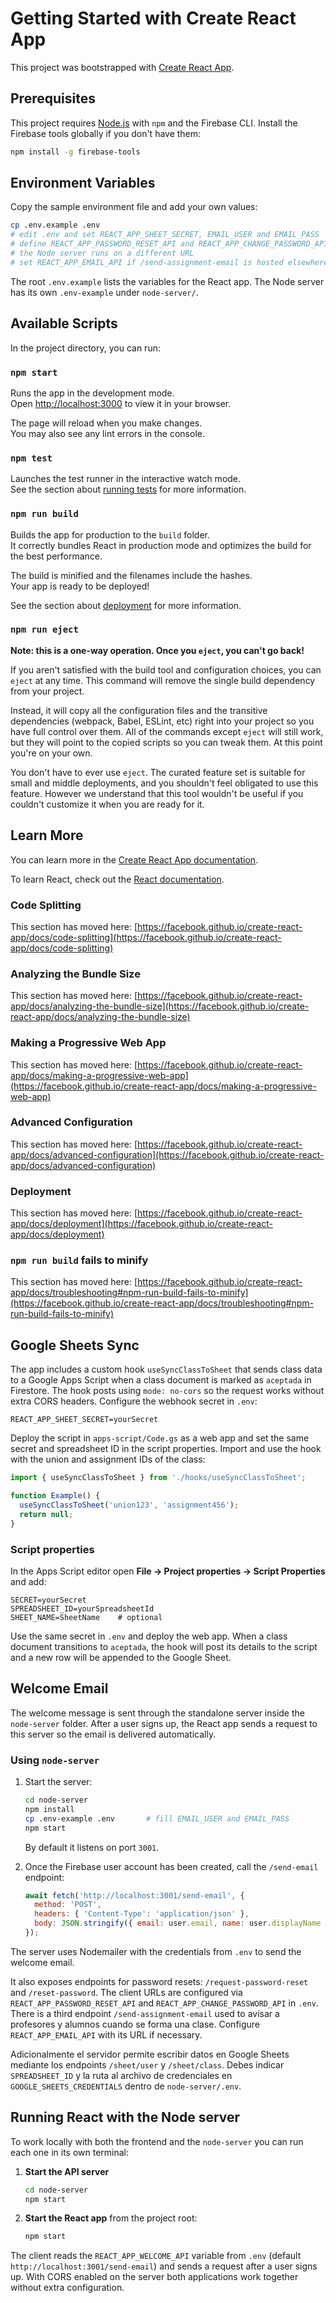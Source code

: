 # Getting Started with Create React App

This project was bootstrapped with [Create React App](https://github.com/facebook/create-react-app).

## Prerequisites

This project requires [Node.js](https://nodejs.org/) with `npm` and the Firebase CLI. Install the Firebase tools globally if you don't have them:

```bash
npm install -g firebase-tools
```

## Environment Variables

Copy the sample environment file and add your own values:

```bash
cp .env.example .env
# edit .env and set REACT_APP_SHEET_SECRET, EMAIL_USER and EMAIL_PASS
# define REACT_APP_PASSWORD_RESET_API and REACT_APP_CHANGE_PASSWORD_API if
# the Node server runs on a different URL
# set REACT_APP_EMAIL_API if /send-assignment-email is hosted elsewhere
```

The root `.env.example` lists the variables for the React app. The Node server has
its own `.env-example` under `node-server/`.

## Available Scripts

In the project directory, you can run:

### `npm start`

Runs the app in the development mode.\
Open [http://localhost:3000](http://localhost:3000) to view it in your browser.

The page will reload when you make changes.\
You may also see any lint errors in the console.

### `npm test`

Launches the test runner in the interactive watch mode.\
See the section about [running tests](https://facebook.github.io/create-react-app/docs/running-tests) for more information.

### `npm run build`

Builds the app for production to the `build` folder.\
It correctly bundles React in production mode and optimizes the build for the best performance.

The build is minified and the filenames include the hashes.\
Your app is ready to be deployed!

See the section about [deployment](https://facebook.github.io/create-react-app/docs/deployment) for more information.

### `npm run eject`

**Note: this is a one-way operation. Once you `eject`, you can't go back!**

If you aren't satisfied with the build tool and configuration choices, you can `eject` at any time. This command will remove the single build dependency from your project.

Instead, it will copy all the configuration files and the transitive dependencies (webpack, Babel, ESLint, etc) right into your project so you have full control over them. All of the commands except `eject` will still work, but they will point to the copied scripts so you can tweak them. At this point you're on your own.

You don't have to ever use `eject`. The curated feature set is suitable for small and middle deployments, and you shouldn't feel obligated to use this feature. However we understand that this tool wouldn't be useful if you couldn't customize it when you are ready for it.

## Learn More

You can learn more in the [Create React App documentation](https://facebook.github.io/create-react-app/docs/getting-started).

To learn React, check out the [React documentation](https://reactjs.org/).

### Code Splitting

This section has moved here: [https://facebook.github.io/create-react-app/docs/code-splitting](https://facebook.github.io/create-react-app/docs/code-splitting)

### Analyzing the Bundle Size

This section has moved here: [https://facebook.github.io/create-react-app/docs/analyzing-the-bundle-size](https://facebook.github.io/create-react-app/docs/analyzing-the-bundle-size)

### Making a Progressive Web App

This section has moved here: [https://facebook.github.io/create-react-app/docs/making-a-progressive-web-app](https://facebook.github.io/create-react-app/docs/making-a-progressive-web-app)

### Advanced Configuration

This section has moved here: [https://facebook.github.io/create-react-app/docs/advanced-configuration](https://facebook.github.io/create-react-app/docs/advanced-configuration)

### Deployment

This section has moved here: [https://facebook.github.io/create-react-app/docs/deployment](https://facebook.github.io/create-react-app/docs/deployment)

### `npm run build` fails to minify

This section has moved here: [https://facebook.github.io/create-react-app/docs/troubleshooting#npm-run-build-fails-to-minify](https://facebook.github.io/create-react-app/docs/troubleshooting#npm-run-build-fails-to-minify)

## Google Sheets Sync

The app includes a custom hook `useSyncClassToSheet` that sends class data to a Google Apps Script when a class document is marked as `aceptada` in Firestore. The hook posts using `mode: no-cors` so the request works without extra CORS headers. Configure the webhook secret in `.env`:

```
REACT_APP_SHEET_SECRET=yourSecret
```

Deploy the script in `apps-script/Code.gs` as a web app and set the same secret and spreadsheet ID in the script properties. Import and use the hook with the union and assignment IDs of the class:

```jsx
import { useSyncClassToSheet } from './hooks/useSyncClassToSheet';

function Example() {
  useSyncClassToSheet('union123', 'assignment456');
  return null;
}
```

### Script properties

In the Apps Script editor open **File → Project properties → Script Properties** and add:

```
SECRET=yourSecret
SPREADSHEET_ID=yourSpreadsheetId
SHEET_NAME=SheetName    # optional
```

Use the same secret in `.env` and deploy the web app. When a class document transitions to `aceptada`, the hook will post its details to the script and a new row will be appended to the Google Sheet.

## Welcome Email

The welcome message is sent through the standalone server inside the `node-server` folder. After a user signs up, the React app sends a request to this server so the email is delivered automatically.

### Using `node-server`

1. Start the server:
   ```bash
   cd node-server
   npm install
   cp .env-example .env       # fill EMAIL_USER and EMAIL_PASS
   npm start
   ```
   By default it listens on port `3001`.

2. Once the Firebase user account has been created, call the `/send-email` endpoint:
   ```javascript
   await fetch('http://localhost:3001/send-email', {
     method: 'POST',
     headers: { 'Content-Type': 'application/json' },
     body: JSON.stringify({ email: user.email, name: user.displayName })
   });
   ```
The server uses Nodemailer with the credentials from `.env` to send the welcome email.

It also exposes endpoints for password resets:
`/request-password-reset` and `/reset-password`. The client URLs are configured
via `REACT_APP_PASSWORD_RESET_API` and `REACT_APP_CHANGE_PASSWORD_API` in `.env`.
There is a third endpoint `/send-assignment-email` used to avisar a profesores y alumnos cuando se forma una clase. Configure `REACT_APP_EMAIL_API` with its URL if necessary.

Adicionalmente el servidor permite escribir datos en Google Sheets mediante los
endpoints `/sheet/user` y `/sheet/class`. Debes indicar `SPREADSHEET_ID` y la
ruta al archivo de credenciales en `GOOGLE_SHEETS_CREDENTIALS` dentro de
`node-server/.env`.

## Running React with the Node server

To work locally with both the frontend and the `node-server` you can run each one in its own terminal:

1. **Start the API server**
   ```bash
   cd node-server
   npm start
   ```

2. **Start the React app** from the project root:
   ```bash
   npm start
   ```

The client reads the `REACT_APP_WELCOME_API` variable from `.env` (default `http://localhost:3001/send-email`) and sends a request after a user signs up. With CORS enabled on the server both applications work together without extra configuration.


